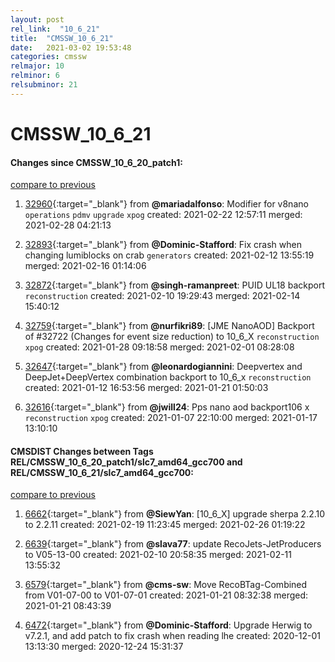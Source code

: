 ```yaml
---
layout: post
rel_link:  "10_6_21"
title:  "CMSSW_10_6_21"
date:   2021-03-02 19:53:48
categories: cmssw
relmajor: 10
relminor: 6
relsubminor: 21
---
```


# CMSSW_10_6_21
#### Changes since CMSSW_10_6_20_patch1:
[compare to previous](https://github.com/cms-sw/cmssw/compare/CMSSW_10_6_20_patch1...CMSSW_10_6_21)



1. [32960](http://github.com/cms-sw/cmssw/pull/32960){:target="_blank"}  from **@mariadalfonso**: Modifier for v8nano `operations`  `pdmv`  `upgrade`  `xpog`  created: 2021-02-22 12:57:11 merged: 2021-02-28 04:21:13



2. [32893](http://github.com/cms-sw/cmssw/pull/32893){:target="_blank"}  from **@Dominic-Stafford**: Fix crash when changing lumiblocks on crab `generators`  created: 2021-02-12 13:55:19 merged: 2021-02-16 01:14:06



3. [32872](http://github.com/cms-sw/cmssw/pull/32872){:target="_blank"}  from **@singh-ramanpreet**: PUID UL18 backport `reconstruction`  created: 2021-02-10 19:29:43 merged: 2021-02-14 15:40:12



4. [32759](http://github.com/cms-sw/cmssw/pull/32759){:target="_blank"}  from **@nurfikri89**: [JME NanoAOD] Backport of #32722 (Changes for event size reduction) to 10_6_X `reconstruction`  `xpog`  created: 2021-01-28 09:18:58 merged: 2021-02-01 08:28:08



5. [32647](http://github.com/cms-sw/cmssw/pull/32647){:target="_blank"}  from **@leonardogiannini**: Deepvertex and DeepJet+DeepVertex combination backport to 10_6_x `reconstruction`  created: 2021-01-12 16:53:56 merged: 2021-01-21 01:50:03



6. [32616](http://github.com/cms-sw/cmssw/pull/32616){:target="_blank"}  from **@jwill24**: Pps nano aod backport106 x `reconstruction`  `xpog`  created: 2021-01-07 22:10:00 merged: 2021-01-17 13:10:10



#### CMSDIST Changes between Tags REL/CMSSW_10_6_20_patch1/slc7_amd64_gcc700 and REL/CMSSW_10_6_21/slc7_amd64_gcc700:
[compare to previous](https://github.com/cms-sw/cmsdist/compare/REL/CMSSW_10_6_20_patch1/slc7_amd64_gcc700...REL/CMSSW_10_6_21/slc7_amd64_gcc700)



1. [6662](http://github.com/cms-sw/cmsdist/pull/6662){:target="_blank"}  from **@SiewYan**: [10_6_X] upgrade sherpa 2.2.10 to 2.2.11 created: 2021-02-19 11:23:45 merged: 2021-02-26 01:19:22

2. [6639](http://github.com/cms-sw/cmsdist/pull/6639){:target="_blank"}  from **@slava77**: update RecoJets-JetProducers to V05-13-00 created: 2021-02-10 20:58:35 merged: 2021-02-11 13:55:32

3. [6579](http://github.com/cms-sw/cmsdist/pull/6579){:target="_blank"}  from **@cms-sw**: Move RecoBTag-Combined from V01-07-00 to V01-07-01 created: 2021-01-21 08:32:38 merged: 2021-01-21 08:43:39

4. [6472](http://github.com/cms-sw/cmsdist/pull/6472){:target="_blank"}  from **@Dominic-Stafford**: Upgrade Herwig to v7.2.1, and add patch to fix crash when reading lhe created: 2020-12-01 13:13:30 merged: 2020-12-24 15:31:37
